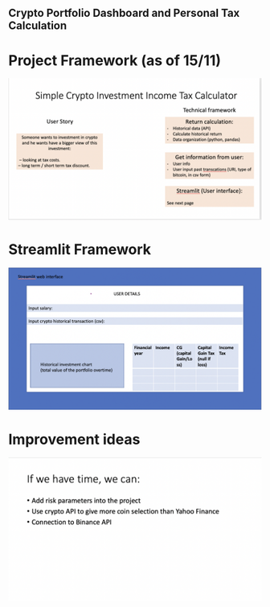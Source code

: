 ## Crypto Portfolio Dashboard and Personal Tax Calculation

# Project Framework (as of 15/11)
![](./Resources/15_11_Framework.png)

# Streamlit Framework 
![](./Resources/streamlit_structure.png)

# Improvement ideas 
![](./Resources/potential_improvements.png)
